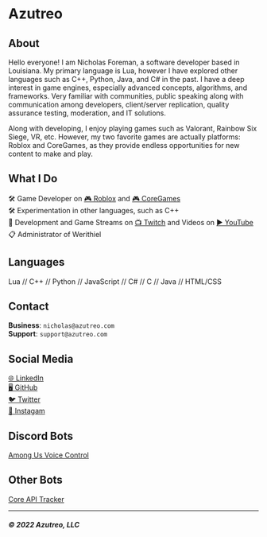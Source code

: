 # Azutreo

## About
Hello everyone! I am Nicholas Foreman, a software developer based in Louisiana. My primary language is Lua, however I have explored other languages such as C++, Python, Java, and C# in the past. I have a deep interest in game engines, especially advanced concepts, algorithms, and frameworks. Very familiar with communities, public speaking along with communication among developers, client/server replication, quality assurance testing, moderation, and IT solutions.


Along with developing, I enjoy playing games such as Valorant, Rainbow Six Siege, VR, etc. However, my two favorite games are actually platforms: Roblox and CoreGames, as they provide endless opportunities for new content to make and play.


## What I Do
🛠️ Game Developer on [🎮 Roblox](https://www.roblox.com/users/9221415/profile) and [🎮 CoreGames](https://www.coregames.com/user/f9df3457225741c89209f6d484d0eba8)  
🛠️ Experimentation in other languages, such as C++  
🎥 Development and Game Streams on [📺 Twitch](https://twitch.tv/nicholas_foreman) and Videos on [▶️ YouTube](https://youtube.com/channel/UCBB61e0tBEiu1Qyfw3fkWng)  
📋 Administrator of Werithiel  

## Languages
Lua // C++ // Python // JavaScript // C# // C // Java // HTML/CSS

## Contact

**Business**: `nicholas@azutreo.com`  
**Support**: `support@azutreo.com`

## Social Media
[🌐 LinkedIn](https://linkedin.com/in/nicholas-foreman)  
[🖥️ GitHub](https://github.com/nicholasforeman)  
[🐦 Twitter](https://twitter.com/nickwforeman)  
[📱 Instagam](https://instagram.com/nicholas_w_foreman/)

## Discord Bots
[Among Us Voice Control](http://nicholasforeman.me/among-us-voice-control/)

## Other Bots
[Core API Tracker](https://github.com/nicholasforeman/core-api-tracker)

---

##### © 2022 Azutreo, LLC
